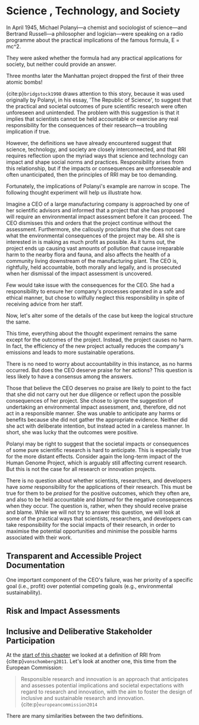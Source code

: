 # Science , Technology, and Society

In April 1945, Michael Polanyi—a chemist and sociologist of science—and Bertrand Russell—a philosopher and logician—were speaking on a radio programme about the practical implications of the famous formula, E = mc^2.

They were asked whether the formula had any practical applications for society, but neither could provide an answer.

Three months later the Manhattan project dropped the first of their three atomic bombs!

{cite:p}`bridgstock1998` draws attention to this story, because it was used originally by Polanyi, in his essay, 'The Republic of Science', to suggest that the practical and societal outcomes of pure scientific research were often unforeseen and unintended. The problem with this suggestion is that it implies that scientists cannot be held accountable or exercise any real responsibility for the consequences of their research—a troubling implication if true.

However, the definitions we have already encountered suggest that science, technology, and society are closely interconnected, and that RRI requires reflection upon the myriad ways that science and technology can impact and shape social norms and practices. Responsibility arises from this relationship, but if the impacts or consequences are unforeseeable and often unanticipated, then the principles of RRI may be too demanding.

Fortunately, the implications of Polanyi's example are narrow in scope. The following thought experiment will help us illustrate how.

Imagine a CEO of a large manufacturing company is approached by one of her scientific advisors and informed that a project that she has proposed will require an environmental impact assessment before it can proceed. The CEO dismisses this and orders that the project continue without the assessment. Furthermore, she callously proclaims that she does not care what the environmental consequences of the project may be. All she is interested in is making as much profit as possible. As it turns out, the project ends up causing vast amounts of pollution that cause irreparable harm to the nearby flora and fauna, and also affects the health of a community living downstream of the manufacturing plant. The CEO is, rightfully, held accountable, both morally and legally, and is prosecuted when her dismissal of the impact assessment is uncovered.

Few would take issue with the consequences for the CEO. She had a responsibility to ensure her company's processes operated in a safe and ethical manner, but chose to wilfully neglect this responsibility in spite of receiving advice from her staff.

Now, let's alter some of the details of the case but keep the logical structure the same.

This time, everything about the thought experiment remains the same except for the outcomes of the project. Instead, the project causes no harm. In fact, the efficiency of the new project actually reduces the company's emissions and leads to more sustainable operations.

There is no need to worry about accountability in this instance, as no harms occurred. But does the CEO deserve praise for her actions? This question is less likely to have a consensus among the answers.

Those that believe the CEO deserves no praise are likely to point to the fact that she did not carry out her due diligence or reflect upon the possible consequences of her project. She chose to ignore the suggestion of undertaking an environmental impact assessment, and, therefore, did not act in a responsible manner. She was unable to anticipate any harms or benefits because she did not gather the appropriate evidence. Neither did she act with deliberate intention, but instead acted in a careless manner. In short, she was lucky that the outcomes were positive.

Polanyi may be right to suggest that the societal impacts or consequences of some pure scientific research is hard to anticipate. This is especially true for the more distant effects. Consider again the long-term impact of the Human Genome Project, which is arguably still affecting current research. But this is not the case for all research or innovation projects.

There is no question about whether scientists, researchers, and developers have *some* responsibility for the applications of their research. This must be true for them to be *praised* for the positive outcomes, which they often are, and also to be held accountable and *blamed* for the negative consequences when they occur. The question is, rather, when they should receive praise and blame. While we will not try to answer this question, we will look at some of the practical ways that scientists, researchers, and developers can take responsibility for the social impacts of their research, in order to maximise the potential opportunities and minimise the possible harms associated with their work.

## Transparent and Accessible Project Documentation

One important component of the CEO's failure, was her priority of a specific goal (i.e., profit) over potential competing goals (e.g., environmental sustainability).

## Risk and Impact Assessments

## Inclusive and Deliberative Stakeholder Participation

At the [start of this chapter](responsibility.md) we looked at a definition of RRI from {cite:p}`vonschomberg2011`. Let's look at another one, this time from the European Commission:

> Responsible research and innovation is an approach that anticipates and assesses potential implications and societal expectations with regard to research and innovation, with the aim to foster the design of inclusive and sustainable research and innovation. {cite:p}`europeancommission2014`

There are many similarities between the two definitions.

<!-- - The value of stakeholder engagement
  - Social value of ensuring that research and innovation are responsive to and supportive of social goals
  - Ethical value of mitigating bias or risk of harm that arises from limited perspectives
  - Instrumental value for effective research and innovation
- RRI relies on both the organic and creative nature of the human mind as much as it does the meticulous standards of the scientific method.
- The demands of responsibility require us to reflect on the systemic influences on the research and innovation lifecycle, and the wider impacts on society.
- RRI is about more than the avoidance of gross misconduct (e.g., plagiarism, fabrication/falsification of results, developing obviously dangerous technologies). Irresponsible research can often occur in the absence of any individual's malicious attitudes, but rather from a failure to consider how institutional practices influence the scientific process.
- Ulrich Beck, a German sociologist, calls this phenomenon “**organized irresponsibility**". -->
